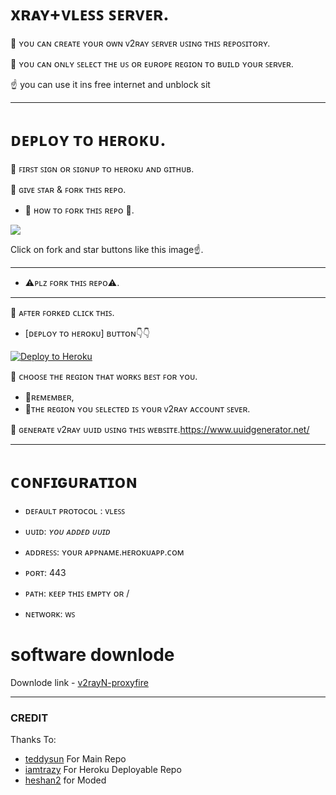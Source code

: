 ﻿# xʀᴀʏ+ᴠʟᴇꜱꜱ ꜱᴇʀᴠᴇʀ.

🧿 ʏᴏᴜ ᴄᴀɴ ᴄʀᴇᴀᴛᴇ ʏᴏᴜʀ ᴏᴡɴ ᴠ2ʀᴀʏ ꜱᴇʀᴠᴇʀ ᴜꜱɪɴɢ ᴛʜɪꜱ ʀᴇᴘᴏꜱɪᴛᴏʀʏ.

🧿 ʏᴏᴜ ᴄᴀɴ ᴏɴʟʏ ꜱᴇʟᴇᴄᴛ ᴛʜᴇ ᴜꜱ ᴏʀ ᴇᴜʀᴏᴘᴇ ʀᴇɢɪᴏɴ ᴛᴏ ʙᴜɪʟᴅ ʏᴏᴜʀ ꜱᴇʀᴠᴇʀ.

 ☝ you can use it ins free internet and unblock sit 

____

# ᴅᴇᴘʟᴏʏ ᴛᴏ ʜᴇʀᴏᴋᴜ.

🧿 ꜰɪʀꜱᴛ ꜱɪɢɴ ᴏʀ ꜱɪɢɴᴜᴘ ᴛᴏ ʜᴇʀᴏᴋᴜ ᴀɴᴅ ɢɪᴛʜᴜʙ.

🧿 ɢɪᴠᴇ ꜱᴛᴀʀ & ꜰᴏʀᴋ ᴛʜɪꜱ ʀᴇᴘᴏ.

- 🔺 ʜᴏᴡ ᴛᴏ ꜰᴏʀᴋ ᴛʜɪꜱ ʀᴇᴘᴏ 🔻.

<p><a href="https://github.com/sbatrow/heroku-xray-vpn-server"> <img src="https://telegra.ph/file/732d61f3da9076a924fb9.jpg" /></a></p>
Click on fork and star buttons like this image☝️.

___
- ⚠️ᴘʟᴢ ꜰᴏʀᴋ ᴛʜɪꜱ ʀᴇᴘᴏ⚠️.
___

🧿 ᴀꜰᴛᴇʀ ꜰᴏʀᴋᴇᴅ ᴄʟɪᴄᴋ ᴛʜɪꜱ.
   - [ᴅᴇᴘʟᴏʏ ᴛᴏ ʜᴇʀᴏᴋᴜ] ʙᴜᴛᴛᴏɴ👇👇


<p><a href="https://dashboard.heroku.com/new?template=https://github.com/yfuu/fsalnfw"> <img src="https://www.herokucdn.com/deploy/button.svg" alt="Deploy to Heroku" /></a></p>

🧿 ᴄʜᴏᴏꜱᴇ ᴛʜᴇ ʀᴇɢɪᴏɴ ᴛʜᴀᴛ ᴡᴏʀᴋꜱ ʙᴇꜱᴛ ꜰᴏʀ ʏᴏᴜ.
   - 🔺ʀᴇᴍᴇᴍʙᴇʀ,
   - 🔻ᴛʜᴇ ʀᴇɢɪᴏɴ ʏᴏᴜ ꜱᴇʟᴇᴄᴛᴇᴅ ɪꜱ ʏᴏᴜʀ ᴠ2ʀᴀʏ ᴀᴄᴄᴏᴜɴᴛ ꜱᴇᴠᴇʀ.

🧿 ɢᴇɴᴇʀᴀᴛᴇ ᴠ2ʀᴀʏ ᴜᴜɪᴅ ᴜꜱɪɴɢ ᴛʜɪꜱ ᴡᴇʙꜱɪᴛᴇ.https://www.uuidgenerator.net/

______
# ᴄᴏɴꜰɪɢᴜʀᴀᴛɪᴏɴ

- ᴅᴇꜰᴀᴜʟᴛ ᴘʀᴏᴛᴏᴄᴏʟ : ᴠʟᴇꜱꜱ

- ᴜᴜɪᴅ: *ʏᴏᴜ ᴀᴅᴅᴇᴅ ᴜᴜɪᴅ*

- ᴀᴅᴅʀᴇꜱꜱ: ʏᴏᴜʀ ᴀᴘᴘɴᴀᴍᴇ.ʜᴇʀᴏᴋᴜᴀᴘᴘ.ᴄᴏᴍ

- ᴘᴏʀᴛ: 443

- ᴘᴀᴛʜ: ᴋᴇᴇᴘ ᴛʜɪꜱ ᴇᴍᴘᴛʏ ᴏʀ /

- ɴᴇᴛᴡᴏʀᴋ: ᴡꜱ

# software downlode 

Downlode link - [v2rayN-proxyfire](https://drive.google.com/file/d/1RDbpKUIqYdE2aMjdm5QkRDhIetx2GiyV/view?usp=sharing)
_________
### CREDIT
Thanks To:
- [teddysun](https://github.com/teddysun) For Main Repo
- [iamtrazy](https://github.com/iamtrazy) For Heroku Deployable Repo
- [heshan2](https://github.com/heshan2) for Moded
